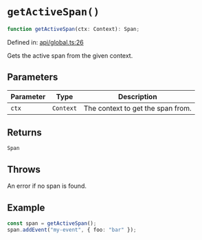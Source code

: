 # `getActiveSpan()`

```ts
function getActiveSpan(ctx: Context): Span;
```

Defined in: [api/global.ts:26](https://github.com/adobe/commerce-integration-starter-kit/blob/dc8e8d16862bde414fa630722c6f5b2fafb02d6d/packages/aio-sk-lib-telemetry/source/api/global.ts#L26)

Gets the active span from the given context.

## Parameters

| Parameter | Type      | Description                       |
| --------- | --------- | --------------------------------- |
| `ctx`     | `Context` | The context to get the span from. |

## Returns

`Span`

## Throws

An error if no span is found.

## Example

```ts
const span = getActiveSpan();
span.addEvent("my-event", { foo: "bar" });
```
